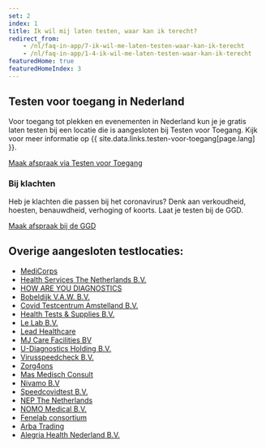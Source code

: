 ```yaml
---
set: 2
index: 1
title: Ik wil mij laten testen, waar kan ik terecht?
redirect_from: 
    - /nl/faq-in-app/7-ik-wil-me-laten-testen-waar-kan-ik-terecht
    - /nl/faq-in-app/1-4-ik-wil-me-laten-testen-waar-kan-ik-terecht
featuredHome: true
featuredHomeIndex: 3
---
```

## Testen voor toegang in Nederland

Voor toegang tot plekken en evenementen in Nederland kun je je gratis laten testen bij een locatie die is aangesloten bij Testen voor Toegang. Kijk voor meer informatie op {{ site.data.links.testen-voor-toegang[page.lang] }}. 

<a href="https://www.testenvoortoegang.nl" class="btn btn--cta" rel="noopener noreferrer" target="_blank" hreflang="nl">Maak afspraak<span class="screen-reader-text"> via Testen voor Toegang</span></a>

### Bij klachten
Heb je klachten die passen bij het coronavirus? Denk aan verkoudheid, hoesten, benauwdheid, verhoging of koorts. Laat je testen bij de GGD. 

<a href="https://www.coronatest.nl" class="btn btn--cta" rel="noopener noreferrer" target="_blank">Maak afspraak<span class="screen-reader-text"> bij de GGD</span></a>

## Overige aangesloten testlocaties:

- <a href="https://www.medicorps.nl/" rel="noopener noreferrer" target="_blank" hreflang="nl">MediCorps</a>
- <a href="https://testservice.nl"  rel="noopener noreferrer" target="_blank" hreflang="nl" hreflang="nl">Health Services The Netherlands B.V.</a>
- <a href="https://www.howareyoudiagnostics.com"  rel="noopener noreferrer" target="_blank" hreflang="nl">HOW ARE YOU DIAGNOSTICS</a>
- <a href="https://www.coronasneltestnederland.nl" rel="noopener noreferrer" target="_blank" hreflang="nl" lang="nl">Bobeldijk V.A.W. B.V.</a>
- <a href="https://www.testsnelcovid.nl" rel="noopener noreferrer" target="_blank" hreflang="nl" lang="nl">Covid Testcentrum Amstelland B.V.</a>
- <a href="https://www.spoedtest.nl" rel="noopener noreferrer" target="_blank" hreflang="nl">Health Tests & Supplies B.V.</a>
- <a href="https://www.thecoronalab.nl" rel="noopener noreferrer" target="_blank" hreflang="nl">Le Lab B.V.</a>
- <a href="https://www.leadhealthcare.nl" rel="noopener noreferrer" target="_blank" hreflang="nl">Lead Healthcare</a>
- <a href="https://www.covidsneltestpunt.nl" rel="noopener noreferrer" target="_blank" hreflang="nl">MJ Care Facilities BV</a>
- <a href="https://www.healthcheckcenter.nl" rel="noopener noreferrer" target="_blank" hreflang="nl">U-Diagnostics Holding B.V.</a>
- <a href="https://www.spoedtestcorona.nl" rel="noopener noreferrer" target="_blank" hreflang="nl" lang="nl">Virusspeedcheck B.V.</a>
- <a href="https://www.zorg4ons.nl" rel="noopener noreferrer" target="_blank" hreflang="nl" lang="nl">Zorg4ons</a>
- <a href="https://www.covidconsult.nl" rel="noopener noreferrer" target="_blank" hreflang="nl" lang="nl">Mas Medisch Consult</a>
- <a href="https://www.planjecoronatest.nl" rel="noopener noreferrer" target="_blank" hreflang="nl">Nivamo B.V</a>
- <a href="https://www.speedcovidtest.nl" rel="noopener noreferrer" target="_blank" hreflang="nl">Speedcovidtest B.V.</a>
- <a href="https://www.nepworldwide.nl" rel="noopener noreferrer" target="_blank" hreflang="nl">NEP The Netherlands</a>
- <a href="https://www.covidtestlimburg.nl" rel="noopener noreferrer" target="_blank" hreflang="nl">NOMO Medical B.V.</a>
- <a href="https://www.hetcoronalab.nl" rel="noopener noreferrer" target="_blank" hreflang="nl" lang="nl">Fenelab consortium</a>
- <a href="https://www.coronatestalmere.nl" rel="noopener noreferrer" target="_blank" hreflang="nl">Arba Trading</a>
- <a href="https://www.alegriahealth.com" rel="noopener noreferrer" target="_blank" hreflang="nl">Alegria Health Nederland B.V.</a>
